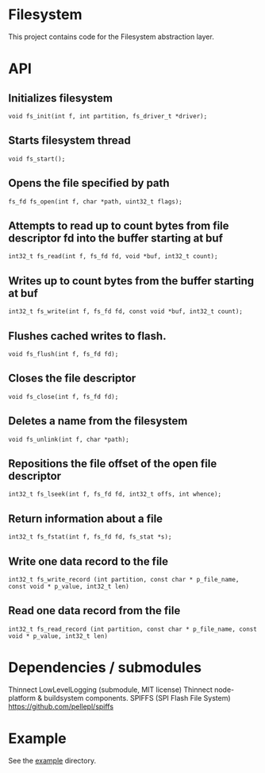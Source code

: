 # Filesystem

This project contains code for the Filesystem abstraction layer.

# API

## Initializes filesystem
`void fs_init(int f, int partition, fs_driver_t *driver);`

## Starts filesystem thread
`void fs_start();`

## Opens the file specified by path
`fs_fd fs_open(int f, char *path, uint32_t flags);`

## Attempts to read up to count bytes from file descriptor fd into the buffer starting at buf
`int32_t fs_read(int f, fs_fd fd, void *buf, int32_t count);`

## Writes up to count bytes from the buffer starting at buf
`int32_t fs_write(int f, fs_fd fd, const void *buf, int32_t count);`

## Flushes cached writes to flash.
`void fs_flush(int f, fs_fd fd);`

## Closes the file descriptor
`void fs_close(int f, fs_fd fd);`

## Deletes a name from the filesystem
`void fs_unlink(int f, char *path);`

## Repositions the file offset of the open file descriptor
`int32_t fs_lseek(int f, fs_fd fd, int32_t offs, int whence);`

## Return information about a file
`int32_t fs_fstat(int f, fs_fd fd, fs_stat *s);`

## Write one data record to the file
`int32_t fs_write_record (int partition, const char * p_file_name, const void * p_value, int32_t len)`

## Read one data record from the file
`int32_t fs_read_record (int partition, const char * p_file_name, const void * p_value, int32_t len)`

# Dependencies / submodules

Thinnect LowLevelLogging (submodule, MIT license)
Thinnect node-platform & buildsystem components.
SPIFFS (SPI Flash File System) https://github.com/pellepl/spiffs

# Example

See the [example](example) directory.
